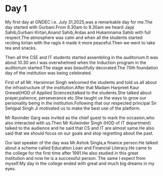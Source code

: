 # Day 1
My first day at GNDEC i.e. July 31,2025,was a remarkable day for me.The day started with Gurbani.From 8.30am to 9.30am we heard Japji Sahib,Gurbani Kirtan,Anand Sahib,Ardas and Hukamnama Sahib with full respect.The atmosphere was calm and when all the students started reciting kirtan with the ragis it made it more peaceful.Then we went to take tea and snacks.

Then all the CSE and IT students started assembling in the auditorium.It was about 10.30 am.I was overwhelmed when the Induction program in the auditorium started.The stage was beautifully decorated.The 70th foundation day of the institution was being celebrated.

First of all Mr. Harsimran Singh welcomed the students and told us all about the infrastructure of the institution.After that Madam Harpreet Kaur Grewal(HOD of Applied Sciences)talked to the students.She talked about prayer,patience, perseverance etc.She taught us the ways to grow our personality being in the institution.Following that our respected principal Sir Sehijpal Singh Ji motivated us to make the best use of the platform.

Mr Ravinder Garg was invited as the chief guest to mark the occasion,who also interacted with us.Then Mr Kulwinder Singh (HOD of IT department) talked to the audience and he said that CS and IT are almost same.He also said that we should focus on our goals and stop regretting about the past.

Our last speaker of the day was Mr.Ashok Singla,a finance person.He talked about a scheme called Education Loan and Financial Literacy.He came to the college for the first time after 1991.He also studied in this great institution and now he is a successful person. The same I expect from myself.My day in the college ended with great and much big dreams in my eyes.
